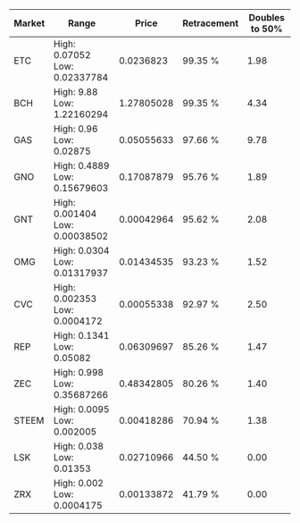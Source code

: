 | Market | Range | Price| Retracement | Doubles to 50% |
| --- | --- | --- | --- | --- |
| ETC | High: 0.07052<br />Low: 0.02337784 | 0.0236823 | 99.35 % | 1.98 |
| BCH | High: 9.88<br />Low: 1.22160294 | 1.27805028 | 99.35 % | 4.34 |
| GAS | High: 0.96<br />Low: 0.02875 | 0.05055633 | 97.66 % | 9.78 |
| GNO | High: 0.4889<br />Low: 0.15679603 | 0.17087879 | 95.76 % | 1.89 |
| GNT | High: 0.001404<br />Low: 0.00038502 | 0.00042964 | 95.62 % | 2.08 |
| OMG | High: 0.0304<br />Low: 0.01317937 | 0.01434535 | 93.23 % | 1.52 |
| CVC | High: 0.002353<br />Low: 0.0004172 | 0.00055338 | 92.97 % | 2.50 |
| REP | High: 0.1341<br />Low: 0.05082 | 0.06309697 | 85.26 % | 1.47 |
| ZEC | High: 0.998<br />Low: 0.35687266 | 0.48342805 | 80.26 % | 1.40 |
| STEEM | High: 0.0095<br />Low: 0.002005 | 0.00418286 | 70.94 % | 1.38 |
| LSK | High: 0.038<br />Low: 0.01353 | 0.02710966 | 44.50 % | 0.00 |
| ZRX | High: 0.002<br />Low: 0.0004175 | 0.00133872 | 41.79 % | 0.00 |
